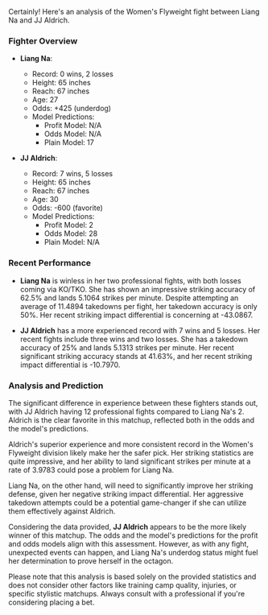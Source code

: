 Certainly! Here's an analysis of the Women's Flyweight fight between Liang Na and JJ Aldrich.

### Fighter Overview

- **Liang Na**:
  - Record: 0 wins, 2 losses
  - Height: 65 inches
  - Reach: 67 inches
  - Age: 27
  - Odds: +425 (underdog)
  - Model Predictions:
    - Profit Model: N/A
    - Odds Model: N/A
    - Plain Model: 17

- **JJ Aldrich**:
  - Record: 7 wins, 5 losses
  - Height: 65 inches
  - Reach: 67 inches
  - Age: 30
  - Odds: -600 (favorite)
  - Model Predictions:
    - Profit Model: 2
    - Odds Model: 28
    - Plain Model: N/A

### Recent Performance

- **Liang Na** is winless in her two professional fights, with both losses coming via KO/TKO. She has shown an impressive striking accuracy of 62.5% and lands 5.1064 strikes per minute. Despite attempting an average of 11.4894 takedowns per fight, her takedown accuracy is only 50%. Her recent striking impact differential is concerning at -43.0867.

- **JJ Aldrich** has a more experienced record with 7 wins and 5 losses. Her recent fights include three wins and two losses. She has a takedown accuracy of 25% and lands 5.1313 strikes per minute. Her recent significant striking accuracy stands at 41.63%, and her recent striking impact differential is -10.7970.

### Analysis and Prediction

The significant difference in experience between these fighters stands out, with JJ Aldrich having 12 professional fights compared to Liang Na's 2. Aldrich is the clear favorite in this matchup, reflected both in the odds and the model's predictions.

Aldrich's superior experience and more consistent record in the Women's Flyweight division likely make her the safer pick. Her striking statistics are quite impressive, and her ability to land significant strikes per minute at a rate of 3.9783 could pose a problem for Liang Na.

Liang Na, on the other hand, will need to significantly improve her striking defense, given her negative striking impact differential. Her aggressive takedown attempts could be a potential game-changer if she can utilize them effectively against Aldrich.

Considering the data provided, **JJ Aldrich** appears to be the more likely winner of this matchup. The odds and the model's predictions for the profit and odds models align with this assessment. However, as with any fight, unexpected events can happen, and Liang Na's underdog status might fuel her determination to prove herself in the octagon.

Please note that this analysis is based solely on the provided statistics and does not consider other factors like training camp quality, injuries, or specific stylistic matchups. Always consult with a professional if you're considering placing a bet.
